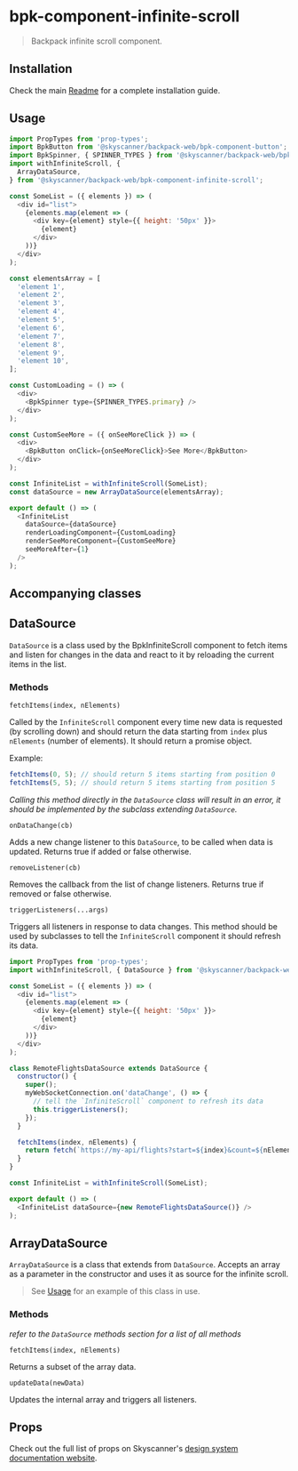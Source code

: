 # bpk-component-infinite-scroll

> Backpack infinite scroll component.

## Installation

Check the main [Readme](https://github.com/skyscanner/backpack#usage) for a complete installation guide.

## Usage

```js
import PropTypes from 'prop-types';
import BpkButton from '@skyscanner/backpack-web/bpk-component-button';
import BpkSpinner, { SPINNER_TYPES } from '@skyscanner/backpack-web/bpk-component-spinner';
import withInfiniteScroll, {
  ArrayDataSource,
} from '@skyscanner/backpack-web/bpk-component-infinite-scroll';

const SomeList = ({ elements }) => (
  <div id="list">
    {elements.map(element => (
      <div key={element} style={{ height: '50px' }}>
        {element}
      </div>
    ))}
  </div>
);

const elementsArray = [
  'element 1',
  'element 2',
  'element 3',
  'element 4',
  'element 5',
  'element 6',
  'element 7',
  'element 8',
  'element 9',
  'element 10',
];

const CustomLoading = () => (
  <div>
    <BpkSpinner type={SPINNER_TYPES.primary} />
  </div>
);

const CustomSeeMore = ({ onSeeMoreClick }) => (
  <div>
    <BpkButton onClick={onSeeMoreClick}>See More</BpkButton>
  </div>
);

const InfiniteList = withInfiniteScroll(SomeList);
const dataSource = new ArrayDataSource(elementsArray);

export default () => (
  <InfiniteList
    dataSource={dataSource}
    renderLoadingComponent={CustomLoading}
    renderSeeMoreComponent={CustomSeeMore}
    seeMoreAfter={1}
  />
);
```

## Accompanying classes

## DataSource

`DataSource` is a class used by the BpkInfiniteScroll component to fetch items
and listen for changes in the data and react to it by reloading the current items
in the list.

### Methods

`fetchItems(index, nElements)`

Called by the `InfiniteScroll` component every time new data is
requested (by scrolling down) and should return the data starting from `index` plus `nElements` (number of elements). It should return a promise object.

Example:

```js
fetchItems(0, 5); // should return 5 items starting from position 0
fetchItems(5, 5); // should return 5 items starting from position 5
```

_Calling this method directly in the `DataSource` class will result in an error, it should be implemented by the subclass extending `DataSource`._

`onDataChange(cb)`

Adds a new change listener to this `DataSource`, to be called when data is updated. Returns true if added or false otherwise.

`removeListener(cb)`

Removes the callback from the list of change listeners. Returns true if removed or false otherwise.

`triggerListeners(...args)`

Triggers all listeners in response to data changes. This method should be
used by subclasses to tell the `InfiniteScroll` component it should refresh
its data.

```js
import PropTypes from 'prop-types';
import withInfiniteScroll, { DataSource } from '@skyscanner/backpack-web/bpk-component-infinite-scroll';

const SomeList = ({ elements }) => (
  <div id="list">
    {elements.map(element => (
      <div key={element} style={{ height: '50px' }}>
        {element}
      </div>
    ))}
  </div>
);

class RemoteFlightsDataSource extends DataSource {
  constructor() {
    super();
    myWebSocketConnection.on('dataChange', () => {
      // tell the `InfiniteScroll` component to refresh its data
      this.triggerListeners();
    });
  }

  fetchItems(index, nElements) {
    return fetch(`https://my-api/flights?start=${index}&count=${nElements}`);
  }
}

const InfiniteList = withInfiniteScroll(SomeList);

export default () => (
  <InfiniteList dataSource={new RemoteFlightsDataSource()} />
);
```

## ArrayDataSource

`ArrayDataSource` is a class that extends from `DataSource`. Accepts an array
as a parameter in the constructor and uses it as source for the infinite scroll.

> See [Usage](#Usage) for an example of this class in use.

### Methods

_refer to the `DataSource` methods section for a list of all methods_

`fetchItems(index, nElements)`

Returns a subset of the array data.

`updateData(newData)`

Updates the internal array and triggers all listeners.

## Props

Check out the full list of props on Skyscanner's [design system documentation website](https://www.skyscanner.design/latest/components/infinite-scroll/web-IH69EJRu#section-props-fa).
